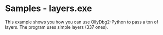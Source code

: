 # Samples - layers.exe
This example shows you how you can use OllyDbg2-Python to pass a ton of layers. The program uses simple layers (337 ones).